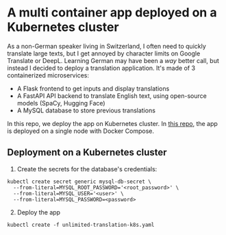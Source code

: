 # A multi container app deployed on a Kubernetes cluster 

As a non-German speaker living in Switzerland, I often need to quickly translate large texts, but I get annoyed by character limits on Google Translate or DeepL. Learning German may have been a *way* better call, but instead I decided to deploy a translation application. It's made of 3 containerized microservices:

* A Flask frontend to get inputs and display translations
* A FastAPI API backend to translate English text, using open-source models (SpaCy, Hugging Face)
* A MySQL database to store previous translations

In this repo, we deploy the app on Kubernetes cluster. In [this repo](hhttps://github.com/datatrigger/unlimited-translation_docker_swarm), the app is deployed on a single node with Docker Compose.

## Deployment on a Kubernetes cluster

1) Create the secrets for the database's credentials:

```
kubectl create secret generic mysql-db-secret \
  --from-literal=MYSQL_ROOT_PASSWORD='<root_password>' \
  --from-literal=MYSQL_USER='<user>' \
  --from-literal=MYSQL_PASSWORD=<password>
```

2) Deploy the app

```kubectl create -f unlimited-translation-k8s.yaml```